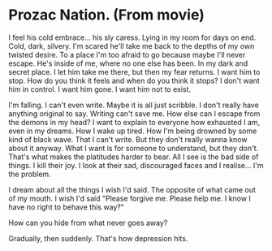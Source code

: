 # Prozac Nation. (From movie)


I feel his cold embrace... his sly caress.
Lying in my room for days on end.
Cold, dark, silvery.
I'm scared he'll take me back to the depths of my own twisted desire.
To a place I'm too afraid to go because maybe I'll never escape.
He's inside of me, where no one else has been.
In my dark and secret place.
I let him take me there, but then my fear returns.
I want him to stop.
How do you think it feels and when do you think it stops?
I don't want him in control.
I want him gone.
I want him not to exist.


I'm falling.
I can't even write.
Maybe it is all just scribble.
I don't really have anything original to say.
Writing can't save me.
How else can I escape from the demons in my head?
I want to explain to everyone how exhausted I am, even in my dreams.
How I wake up tired.
How I'm being drowned by some kind of black wave.
That I can't write.
But they don't really wanna know about it anyway.
What I want is for someone to understand, but they don't.
That's what makes the platitudes harder to bear.
All I see is the bad side of things.
I kill their joy.
I look at their sad, discouraged faces and I realise...
I'm the problem.

I dream about all the things I wish I'd said.
The opposite of what came out of my mouth.
I wish I'd said
"Please forgive me. Please help me.
I know I have no right to behave this way?"

How can you hide from what never goes away?

Gradually, then suddenly. That's how depression hits.
